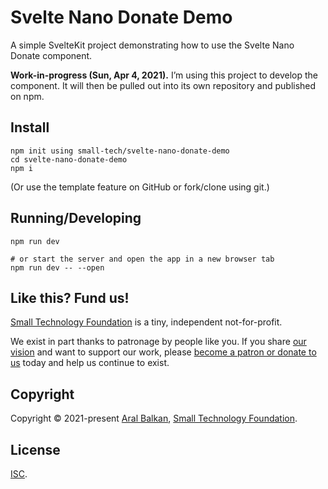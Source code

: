 # Svelte Nano Donate Demo

A simple SvelteKit project demonstrating how to use the Svelte Nano Donate component.

__Work-in-progress (Sun, Apr 4, 2021).__ I’m using this project to develop the component. It will then be pulled out into its own repository and published on npm.

## Install

```shell
npm init using small-tech/svelte-nano-donate-demo
cd svelte-nano-donate-demo
npm i
```

(Or use the template feature on GitHub or fork/clone using git.)

## Running/Developing

```shell
npm run dev

# or start the server and open the app in a new browser tab
npm run dev -- --open
```

## Like this? Fund us!

[Small Technology Foundation](https://small-tech.org) is a tiny, independent not-for-profit.

We exist in part thanks to patronage by people like you. If you share [our vision](https://small-tech.org/about/#small-technology) and want to support our work, please [become a patron or donate to us](https://small-tech.org/fund-us) today and help us continue to exist.

## Copyright

Copyright &copy; 2021-present [Aral Balkan](https://ar.al), [Small Technology Foundation](https://small-tech.org).

## License

[ISC](./LICENSE).
